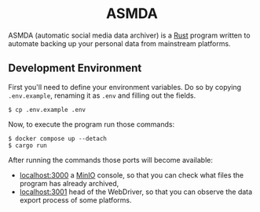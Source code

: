 <h1 align="center">ASMDA</h1>

ASMDA (automatic social media data archiver) is a [Rust](https://www.rust-lang.org) program written to automate backing up your personal data from mainstream platforms.

<!-- TODO: add more description and details here later -->

## Development Environment

First you'll need to define your environment variables. Do so by copying `.env.example`, renaming it as `.env` and filling out the fields.

```shell
$ cp .env.example .env
```

Now, to execute the program run those commands:

```shell
$ docker compose up --detach
$ cargo run
```

After running the commands those ports will become available:

- [localhost:3000](http://localhost:3000) a [MinIO](https://www.min.io) console, so that you can check what files the program has already archived,
- [localhost:3001](http://localhost:3001/?autoconnect=1&resize=scale&password=secret) head of the WebDriver, so that you can observe the data export process of some platforms.

